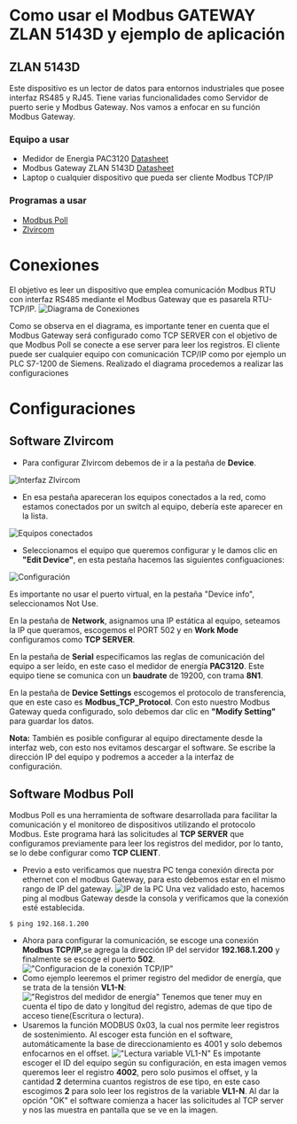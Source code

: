 # __Como usar el Modbus GATEWAY ZLAN 5143D y ejemplo de aplicación__

## __ZLAN 5143D__ 
Este dispositivo es un lector de datos para entornos industriales que posee interfaz RS485 y RJ45. Tiene varias funcionalidades como Servidor de puerto serie y Modbus Gateway.
Nos vamos a enfocar en su función Modbus Gateway. 
### __Equipo a usar__
- Medidor de Energia PAC3120 [Datasheet](datasheet/PAC3120.pdf)
- Modbus Gateway ZLAN 5143D [Datasheet](datasheet/ZLAN5143D_en_DATASHEET.pdf)
- Laptop o cualquier dispositivo que pueda ser cliente Modbus TCP/IP
### __Programas a usar__
- [Modbus Poll](Software/ModbusPoll-20230630T204857Z-001.zip)
- [Zlvircom](Software/ZLVirCom_en.zip)

# __Conexiones__
El objetivo es leer un dispositivo que emplea comunicación Modbus RTU con interfaz RS485 mediante el Modbus Gateway que es pasarela RTU-TCP/IP. 
![Diagrama de Conexiones](imagenes/conexiones.jpg "Diagrama de conexiones")

Como se observa en el diagrama, es importante tener en cuenta que el Modbus Gateway será configurado como TCP SERVER con el objetivo de que Modbus Poll se conecte a ese server para leer los registros. El cliente puede ser cualquier equipo con comunicación TCP/IP como por ejemplo un PLC S7-1200 de Siemens.
Realizado el diagrama procedemos a realizar las configuraciones

# __Configuraciones__
## __Software Zlvircom__ 
- Para configurar Zlvircom debemos de ir a la pestaña de __Device__.

![Interfaz Zlvircom](imagenes/interfaZLVIRCOM.png "Interfaz Zlvircom")

- En esa pestaña apareceran los equipos conectados a la red, como estamos conectados por un switch al equipo, debería este aparecer en la lista.

![Equipos conectados](imagenes/equiposconectados.png "Equipos conectados")

- Seleccionamos el equipo que queremos configurar y le damos clic en __"Edit Device"__, en esta pestaña hacemos las siguientes configuaciones:

![Configuración ](imagenes/configuracionDelZLANmediantesoftware.png "Configuración")

  Es importante no usar el puerto virtual, en la pestaña "Device info", seleccionamos Not Use.
  
  En la pestaña de __Network__, asignamos una IP estática al equipo, seteamos la IP que queramos, escogemos el PORT 502 y en __Work Mode__ configuramos como __TCP SERVER__.
  
  En la pestaña de __Serial__ especificamos las reglas de comunicación del equipo a ser leído, en este caso el medidor de energía __PAC3120__. Este equipo tiene se comunica con un  __baudrate__ de 19200, con trama __8N1__.
  
  En la pestaña de __Device Settings__ escogemos el protocolo de transferencia, que en este caso es __Modbus_TCP_Protocol__.
  Con esto nuestro Modbus Gateway queda configurado, solo debemos dar clic en __"Modify Setting"__ para guardar los datos.

__Nota:__ También es posible configurar al equipo directamente desde la interfaz web, con esto nos evitamos descargar el software.
Se escribe la dirección IP del equipo y podremos a acceder a la interfaz de configuración.

## __Software Modbus Poll__ 
Modbus Poll es una herramienta de software desarrollada para facilitar la comunicación y el monitoreo de dispositivos utilizando el protocolo Modbus. 
Este programa hará las solicitudes al __TCP SERVER__ que configuramos previamente para leer los registros del medidor, por lo tanto, se lo debe configurar como __TCP CLIENT__.
- Previo a esto verificamos que nuestra PC tenga conexión directa por ethernet con el modbus Gateway, para esto debemos estar en el mismo rango de IP del gateway. 
![IP de la PC](imagenes/ippc.png "Configuración de Ip")
Una vez validado esto, hacemos ping al modbus Gateway desde la consola y verificamos que la conexión esté establecida.
 ```console
 $ ping 192.168.1.200
 ```
- Ahora para configurar la comunicación, se escoge una conexión __Modbus TCP/IP__,se agrega la dirección IP del servidor __192.168.1.200__ y finalmente se escoge el puerto __502__.
!["Configuracion de la conexión TCP/IP"](imagenes/ConfiguracioncomunicacionMOdbusPoll.png "Configuracion de la conexión TCP/IP")
- Como ejemplo leeremos el primer registro del medidor de energía, que se trata de la tensión __VL1-N__:    
!["Registros del medidor de energía"](imagenes/registros.png "Registros del medidor de energía")
Tenemos que tener muy en cuenta el tipo de dato y longitud del registro, ademas de que tipo de acceso tiene(Escritura o lectura).
- Usaremos la función MODBUS 0x03, la cual nos permite leer registros de sostenimiento. Al escoger esta función en el software, automáticamente la base de direccionamiento es 4001 y solo debemos enfocarnos en el offset.
!["Lectura variable VL1-N"](imagenes/configuracionlectura.jpeg "Lectura variable VL1-N")
Es impotante escoger el ID del equipo según su configuración, en esta imagen vemos queremos leer el registro __4002__, pero solo pusimos el offset, y la cantidad __2__ determina cuantos registros de ese tipo, en este caso escogimos __2__ para solo leer los registros de la variable __VL1-N__. Al dar la opción "OK" el software comienza a hacer las solicitudes al TCP server y nos las muestra en pantalla que se ve en la imagen.









